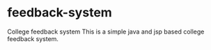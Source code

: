 # feedback-system
College feedback system
This is a simple java and jsp based college feedback system. 
